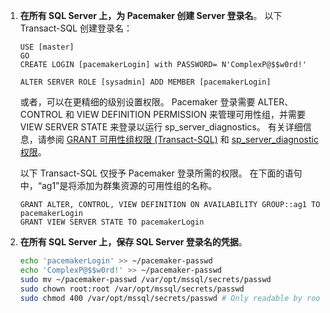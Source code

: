 1. **在所有 SQL Server 上，为 Pacemaker 创建 Server 登录名**。 以下 Transact-SQL 创建登录名：

   ```Transact-SQL
   USE [master]
   GO
   CREATE LOGIN [pacemakerLogin] with PASSWORD= N'ComplexP@$$w0rd!'
    
   ALTER SERVER ROLE [sysadmin] ADD MEMBER [pacemakerLogin]
   ```

   或者，可以在更精细的级别设置权限。 Pacemaker 登录需要 ALTER、CONTROL 和 VIEW DEFINITION PERMISSION 来管理可用性组，并需要 VIEW SERVER STATE 来登录以运行 sp_server_diagnostics。 有关详细信息，请参阅 [GRANT 可用性组权限 (Transact-SQL)](http://msdn.microsoft.com/library/hh968934.aspx) 和 [sp_server_diagnostic 权限](https://docs.microsoft.com/en-us/sql/relational-databases/system-stored-procedures/sp-server-diagnostics-transact-sql#permissions)。

   以下 Transact-SQL 仅授予 Pacemaker 登录所需的权限。 在下面的语句中，“ag1”是将添加为群集资源的可用性组的名称。

   ```Transact-SQL
   GRANT ALTER, CONTROL, VIEW DEFINITION ON AVAILABILITY GROUP::ag1 TO pacemakerLogin
   GRANT VIEW SERVER STATE TO pacemakerLogin
   ```

1. **在所有 SQL Server 上，保存 SQL Server 登录名的凭据**。

   ```bash
   echo 'pacemakerLogin' >> ~/pacemaker-passwd
   echo 'ComplexP@$$w0rd!' >> ~/pacemaker-passwd
   sudo mv ~/pacemaker-passwd /var/opt/mssql/secrets/passwd
   sudo chown root:root /var/opt/mssql/secrets/passwd
   sudo chmod 400 /var/opt/mssql/secrets/passwd # Only readable by root
   ```
